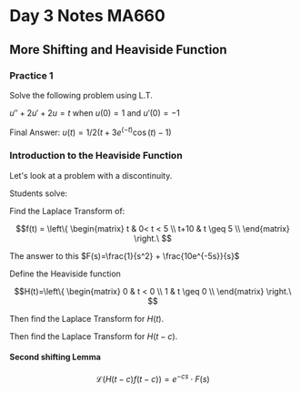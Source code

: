 [comment]: render

# Day 3 Notes MA660
## More Shifting and Heaviside Function

### Practice 1

Solve the following problem using L.T.

$u'' +2u'+2u=t$ when $u(0)=1$ and $u'(0)=-1$

Final Answer: 
$u(t) = 1/2 (t + 3 e^(-t)\cos(t) - 1)$

### Introduction to the Heaviside Function

Let's look at a problem with a discontinuity.

Students solve: 

Find the Laplace Transform of:

$$f(t) = \left\{ \begin{matrix}
    t & 0< t < 5 \\
    t+10 & t \geq 5 \\
    \end{matrix} \right.\ $$

The answer to this $F(s)=\frac{1}{s^2} + \frac{10e^{-5s}}{s}$

Define the Heaviside function

$$H(t)=\left\{ \begin{matrix}
    0 &  t < 0 \\
    1 &  t \geq 0 \\
    \end{matrix} \right.\ $$

Then find the Laplace Transform for $H(t)$.

Then find the Laplace Transform for $H(t-c)$.



#### Second shifting Lemma

$$\mathcal{L}(H(t-c)f(t-c))=e^{-cs}\cdot F(s)$$



